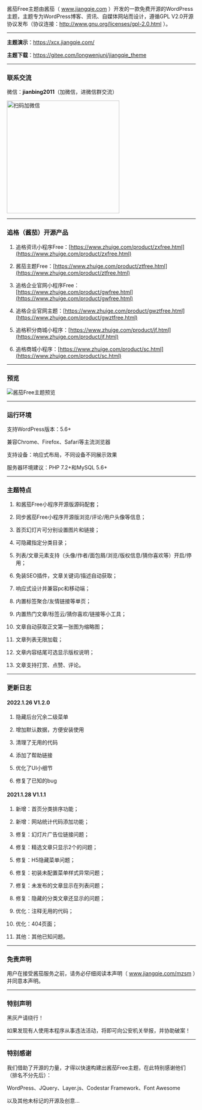 
酱茄Free主题由酱茄（ www.jiangqie.com ）开发的一款免费开源的WordPress主题，主题专为WordPress博客、资讯、自媒体网站而设计，遵循GPL V2.0开源协议发布（协议连接：http://www.gnu.org/licenses/gpl-2.0.html ）。

------

**主题演示**：https://xcx.jiangqie.com/

**主题下载**：https://gitee.com/longwenjunj/jiangqie_theme

------

### 联系交流 

微信：**jianbing2011**（加微信，进微信群交流）

<img src="https://www.zhuige.com/uploads/20210828/2830bbe86eb2379d2f629dd125c6f9d7.jpg" alt="扫码加微信" width="300" height="300" />

------

### 追格（酱茄）开源产品

1. 追格资讯小程序Free：[https://www.zhuige.com/product/zxfree.html](https://www.zhuige.com/product/zxfree.html)

2. 酱茄主题Free：[https://www.zhuige.com/product/ztfree.html](https://www.zhuige.com/product/ztfree.html)

3. 追格企业官网小程序Free：[https://www.zhuige.com/product/gwfree.html](https://www.zhuige.com/product/gwfree.html)

4. 追格企业官网主题：[https://www.zhuige.com/product/gwztfree.html](https://www.zhuige.com/product/gwztfree.html)

5. 追格积分商城小程序：[https://www.zhuige.com/product/jf.html](https://www.zhuige.com/product/jf.html)

6. 追格商城小程序：[https://www.zhuige.com/product/sc.html](https://www.zhuige.com/product/sc.html)

------

### 预览

![酱茄Free主题预览](https://www.jiangqie.com/wp-content/uploads/2020/11/zt-e1606106065241-2048x1261.png)

------

### 运行环境

支持WordPress版本：5.6+

兼容Chrome、Firefox、Safari等主流浏览器

支持设备：响应式布局，不同设备不同展示效果

服务器环境建议：PHP 7.2+和MySQL 5.6+

------

### 主题特点

 1. 和酱茄Free小程序开源版源码配套；

 2. 同步酱茄Free小程序开源版浏览/评论/用户头像等信息；

 3. 首页幻灯片可分别设置图片和链接；

 4. 可隐藏指定分类目录；

 5. 列表/文章元素支持（头像/作者/面包屑/浏览/版权信息/猜你喜欢等）开启/停用；

 6. 免装SEO插件，文章关键词/描述自动获取；

 7. 响应式设计并兼容pc和移动端；

 8. 内置标签聚合/友情链接等单页；

 9. 内置热门文章/标签云/猜你喜欢/链接等小工具；

 10. 文章自动获取正文第一张图为缩略图；

 11. 文章列表无限加载；

 12. 文章内容结尾可选显示版权说明；
 
 13. 文章支持打赏、点赞、评论。

------

### 更新日志

#### 2022.1.26 V1.2.0

1. 隐藏后台冗余二级菜单

2. 增加默认数据，方便安装使用

3. 清理了无用的代码

4. 添加了帮助链接

5. 优化了UI小细节

6. 修复了已知的bug


#### 2021.1.28 V1.1.1

1. 新增：首页分类排序功能；

2. 新增：网站统计代码添加功能；

3. 修复：幻灯片广告位链接问题；

4. 修复：精选文章只显示2个的问题；

5. 修复：H5隐藏菜单问题；

6. 修复：初装未配置菜单样式异常问题；

7. 修复：未发布的文章显示在列表问题；

8. 修复：隐藏的分类文章还显示的问题；

9. 优化：注释无用的代码；

10. 优化：404页面；

11. 其他：其他已知问题。

------

### 免责声明

用户在接受酱茄服务之前，请务必仔细阅读本声明（ www.jiangqie.com/mzsm ）并同意本声明。

------

### 特别声明

黑灰产请绕行！

如果发现有人使用本程序从事违法活动，将即可向公安机关举报，并协助破案！

------

### 特别感谢

我们借助了开源的力量，才得以快速构建出酱茄Free主题，在此特别感谢他们（排名不分先后）：

WordPress、JQuery、Layer.js、Codestar Framework、Font Awesome

以及其他未标记的开源及创意…